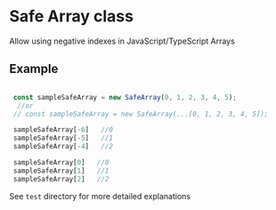 # Safe Array class

Allow using negative indexes in JavaScript/TypeScript Arrays

## Example 

```javascript

 const sampleSafeArray = new SafeArray(0, 1, 2, 3, 4, 5);
  //or 
 // const sampleSafeArray = new SafeArray(...[0, 1, 2, 3, 4, 5]);

 sampleSafeArray[-6]   //0
 sampleSafeArray[-5]   //1
 sampleSafeArray[-4]   //2

 sampleSafeArray[0]   //0
 sampleSafeArray[1]   //1
 sampleSafeArray[2]   //2

```

See `test` directory for more detailed explanations
